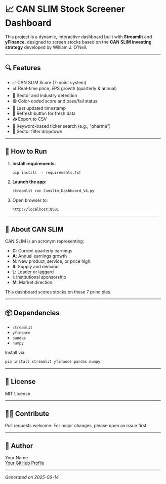 # 📈 CAN SLIM Stock Screener Dashboard

This project is a dynamic, interactive dashboard built with **Streamlit** and **yFinance**, designed to screen stocks based on the **CAN SLIM investing strategy** developed by William J. O'Neil.

---

## 🔍 Features

- ✅ CAN SLIM Score (7-point system)
- 📊 Real-time price, EPS growth (quarterly & annual)
- 🧠 Sector and industry detection
- 🟢 Color-coded score and pass/fail status
- 📅 Last updated timestamp
- 🔁 Refresh button for fresh data
- 📥 Export to CSV
- 🔎 Keyword-based ticker search (e.g., "pharma")
- 📂 Sector filter dropdown

---

## 🚀 How to Run

1. **Install requirements**:
    ```bash
    pip install -r requirements.txt
    ```

2. **Launch the app**:
    ```bash
    streamlit run Canslim_Dashboard_V4.py
    ```

3. Open browser to:
    ```
    http://localhost:8501
    ```

---

## 🧠 About CAN SLIM

CAN SLIM is an acronym representing:
- **C**: Current quarterly earnings
- **A**: Annual earnings growth
- **N**: New product, service, or price high
- **S**: Supply and demand
- **L**: Leader or laggard
- **I**: Institutional sponsorship
- **M**: Market direction

This dashboard scores stocks on these 7 principles.

---

## 📦 Dependencies

- `streamlit`
- `yfinance`
- `pandas`
- `numpy`

Install via:

```bash
pip install streamlit yfinance pandas numpy
```

---

## 📄 License

MIT License

---

## 🙋‍♂️ Contribute

Pull requests welcome. For major changes, please open an issue first.

---

## 👤 Author

Your Name  
[Your GitHub Profile](https://github.com/your-username)

---

*Generated on 2025-06-14*

